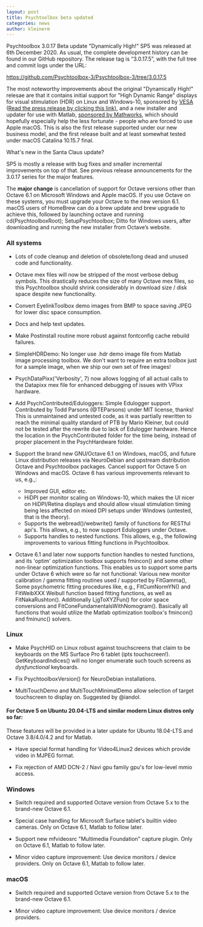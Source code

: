 ```yaml
---
layout: post
title: Psychtoolbox beta updated
categories: news
author: kleinerm
---
```


Psychtoolbox 3.0.17 Beta update "Dynamically High!" SP5 was released at 6th December 2020.
As usual, the complete development history can be found in our GitHub repository.
The release tag is “3.0.17.5”, with the full tree and commit logs under the URL:

<https://github.com/Psychtoolbox-3/Psychtoolbox-3/tree/3.0.17.5>

The most noteworthy improvements about the original "Dynamically High!" relesae are that it contains initial support for "High Dynamic Range" displays for visual stimulation (HDR) on Linux and Windows-10, sponsored by [VESA](https://vesa.org) ([Read the press release by clicking this link)](https://vesa.org/featured-articles/vesa-funds-development-of-new-video-compression-test-tool-for-high-dynamic-range-displays/), and a new installer and updater for use with Matlab, [sponsored by Mathworks](https://mathworks.com), which should hopefully especially help the less fortunate - people who are forced to use Apple macOS. This is also the first release supported under our new business model, and the first release built and at least somewhat tested under macOS Catalina 10.15.7 final.

What's new in the Santa Claus update?

SP5 is mostly a release with bug fixes and smaller incremental improvements on top of that. See previous release announcements for the 3.0.17 series for the major features.

The __major change__ is cancellation of support for Octave versions other than Octave 6.1 on Microsoft Windows and Apple macOS. If you use Octave on these systems, you must upgrade your Octave to the new version 6.1. macOS users of HomeBrew can do a brew update and brew upgrade to achieve this, followed by launching octave and running cd(PsychtoolboxRoot); SetupPsychtoolbox;
Ditto for Windows users, after downloading and running the new installer from Octave’s website.

### All systems

- Lots of code cleanup and deletion of obsolete/long dead and unused code and functionality.

- Octave mex files will now be stripped of the most verbose debug symbols. This drastically reduces the size of many Octave mex files, so this Psychtoolbox should shrink considerably in download size / disk space despite new functionality.

- Convert EyelinkToolbox demo images from BMP to space saving JPEG for lower disc space consumption.

- Docs and help text updates.

- Make Postinstall routine more robust against fontconfig cache rebuild failures.

- SimpleHDRDemo: No longer use .hdr demo image file from Matlab image processing toolbox. We don't want to require an extra toolbox just for a sample image, when we ship our own set of free images!

- PsychDataPixx('Verbosity', 7) now allows logging of all actual calls to the Datapixx mex file for enhanced debugging of issues with VPixx hardware.

- Add PsychContributed/Eduloggers: Simple Edulogger support. Contributed by Todd Parsons (@TEParsons) under MIT license,
thanks! This is unmaintained and untested code, as it was partially rewritten to reach the minimal quality standard of PTB by Mario Kleiner, but could not be tested after the rewrite due to lack of Edulogger hardware. Hence the location in the PsychContributed folder for the time being, instead of proper placement in the PsychHardware folder.

- Support the brand new GNU/Octave 6.1 on Windows, macOS, and future Linux distribution releases via NeuroDebian and upstream distribution Octave and Psychtoolbox packages. Cancel support for Octave 5 on Windows and macOS. Octave 6 has various improvements relevant to us, e.g.,:
  - Improved GUI, editor etc.
  - HiDPI per monitor scaling on Windows-10, which makes the UI nicer on HiDPI/Retina displays and should allow visual stimulation timing being less affected on mixed DPI setups under Windows (untested, that is the theory).
  - Supports the webread()/webwrite() family of functions for RESTful api's. This allows, e.g., to now support Eduloggers under Octave.
  - Supports handles to nested functions. This allows, e.g., the following improvements to various fitting functions in Psychtoolbox.

- Octave 6.1 and later now supports function handles to nested functions, and its 'optim' optimization toolbox supports fmincon() and some other non-linear optimization functions. This enables us to support some parts under Octave 6 which were so far not functional: Various new monitor calibration / gamma fitting routines used / supported by FitGamma(), Some psychometric fitting procedures like, e.g., FitCumNormYN() and FitWeibXXX Weibull function based fitting functions, as well as FitNakaRushton(). Additionally LjgToXYZFun() for color space conversions and FitConeFundamentalsWithNomogram(). Basically all functions that would utilize the Matlab optimization toolbox's fmincon() and fminunc() solvers.

### Linux

- Make PsychHID on Linux robust against touchscreens that claim to be keyboards on the MS Surface Pro 6 tablet (ipts touchscreen!). GetKeyboardIndices() will no longer enumerate such touch screens as *dysfunctional* keyboards.

- Fix PsychtoolboxVersion() for NeuroDebian installations.

- MultiTouchDemo and MultiTouchMinimalDemo allow selection of target touchscreen to display on. Suggested by @iandol.

#### For Octave 5 on Ubuntu 20.04-LTS and similar modern Linux distros only so far:

These features will be provided in a later update for Ubuntu 18.04-LTS and Octave 3.8/4.0/4.2 and for Matlab.

- Have special format handling for Video4Linux2 devices which provide video in MJPEG format.

- Fix rejection of AMD DCN-2 / Navi gpu family gpu's for low-level mmio access.

### Windows

- Switch required and supported Octave version from Octave 5.x to the brand-new Octave 6.1.

- Special case handling for Microsoft Surface tablet's builtin video cameras. Only on Octave 6.1, Matlab to follow later.

- Support new mfvideosrc "Multimedia Foundation" capture plugin. Only on Octave 6.1, Matlab to follow later.

- Minor video capture improvement: Use device monitors / device providers. Only on Octave 6.1, Matlab to follow later.

### macOS

- Switch required and supported Octave version from Octave 5.x to the brand-new Octave 6.1.

- Minor video capture improvement: Use device monitors / device providers.
